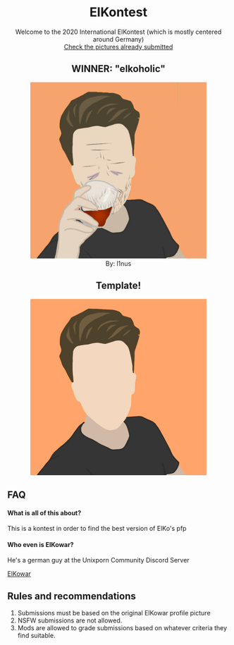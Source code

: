 <h1 align="center">ElKontest</h1>
<p align="center" >Welcome to the 2020 International ElKontest
(which is mostly centered around Germany)
<br>
<a href="/SUBMISSIONS.md">Check the pictures already submitted</a>
</p>



<h2 align="center">WINNER: "elkoholic"</h1>
<p align="center">
    <img width="400" src="kontest/elkoholic.png">
    <br>
    <a>By: l1nus</a>
</p>

<h2 align="center">Template!</h1>
<p align="center">
  <img width="400" src="template.png">
</p>

## FAQ
#### What is all of this about?
This is a kontest in order to find the best version of ElKo's pfp

#### Who even is ElKowar?
He's a german guy at the Unixporn Community Discord Server

[ElKowar](https://github.com/ElKowar "ElKowar")




## Rules and recommendations
1. Submissions must be based on the original ElKowar profile picture
2. NSFW submissions are not allowed. 
3. Mods are allowed to grade submissions based on whatever criteria they find suitable.
